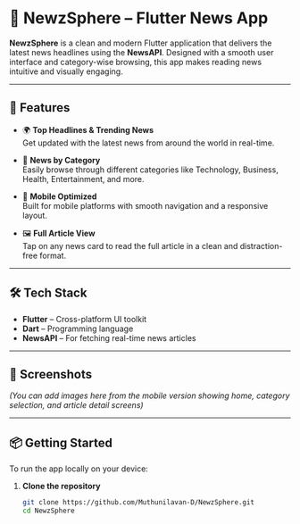 # 📰 NewzSphere – Flutter News App

**NewzSphere** is a clean and modern Flutter application that delivers the latest news headlines using the **NewsAPI**. Designed with a smooth user interface and category-wise browsing, this app makes reading news intuitive and visually engaging.

---

## 🚀 Features

- 🌍 **Top Headlines & Trending News**  
  Get updated with the latest news from around the world in real-time.

- 📂 **News by Category**  
  Easily browse through different categories like Technology, Business, Health, Entertainment, and more.

- 📱 **Mobile Optimized**  
  Built for mobile platforms with smooth navigation and a responsive layout.

- 🖼️ **Full Article View**  
  Tap on any news card to read the full article in a clean and distraction-free format.

---

## 🛠️ Tech Stack

- **Flutter** – Cross-platform UI toolkit  
- **Dart** – Programming language  
- **NewsAPI** – For fetching real-time news articles

---

## 📸 Screenshots

*(You can add images here from the mobile version showing home, category selection, and article detail screens)*

---

## 📦 Getting Started

To run the app locally on your device:

1. **Clone the repository**
   ```bash
   git clone https://github.com/Muthunilavan-D/NewzSphere.git
   cd NewzSphere